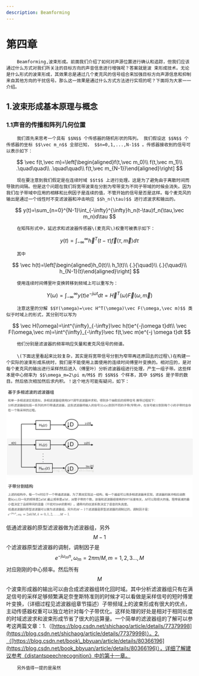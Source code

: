 ```yaml
---
description: Beamforming
---
```


# 第四章

        Beamforming,波束形成。前面我们介绍了如何对声源位置进行确认和追踪，但我们应该通过什么方式对我们所关注的目标方向的声音信息进行增强呢？答案就是波 束形成技术。无论是什么形式的波束形成，其效果总是通过几个麦克风的信号组合来加强目标方向声源信息和抑制来自其他方向的干扰信号。那么这一效果是通过什么方式方法进行实现的呢？下面将为大家一一介绍。

## 1.波束形成基本原理与概念

### 1.1声音的传播和阵列几何位置

        我们首先来思考一个具有 $$N$$ 个传感器的随机形状的阵列。 我们假设这 $$N$$ 个传感器的坐标 $$\vec m_n$$ 全部已知， $$n=0,1,...,N-1$$ 。传感器接收到的信号可以表示如下：

$$
\vec f(t,\vec m)=\left[\begin{aligned}f(t,\vec m_0)\\
f(t,\vec m_1)\\
.\quad\quad\\
.\quad\quad\\
f(t,\vec m_{N-1})\end{aligned}\right]
$$

        现在要注意到我们假定是在连续时域 $$t$$ 上进行处理。这是为了避免由于离散时间而导致的间隔。但是这个问题在我们将宽带波束在分割为窄带变为不同子带域的时候会消失。因为我们在子带域中应用的相移和比例因子是连续的值，不管开始的信号是否是这样。每个麦克风的输出是通过一个线性时不变滤波器和冲击响应 $$h_n(\tau)$$ 进行滤波求和输出的。

$$
y(t)=\sum_{n=0}^{N-1}\int_{-\infty}^{\infty}h_n(t-\tau)f_n(\tau,\vec m_n)d\tau
$$

        在矩阵形式中，延迟求和滤波器传感器\(麦克风\)权重可被表示如下：

$$
y(t)=\int_{-\infty}^{\infty}\vec h^T(t-\tau)\vec f(\tau,\vec m)d\tau
$$

        其中

$$
\vec h(t)=\left[\begin{aligned}h_0(t)\\
h_1(t)\\
{.}{\quad}\\
{.}{\quad}\\
h_{N-1}(t)\end{aligned}\right]
$$

        使用连续时间傅里叶变换转移到频域上可以重写为：

$$
Y(\omega)=\int^{\infty}_{-\infty}y(t)e^{-j\omega t}dt=\vec H^T(\omega)\vec F(\omega,\vec m)
$$

        注意这里的分解 $$Y(\omega)=\vec H^T(\omega)\vec F(\omega,\vec m)$$ 类似于时域上的形式，其分别可以写为

$$
\vec H(\omega)=\int^{\infty}_{-\infty}\vec h(t)e^{-j\omega t}dt\\
\vec F(\omega,\vec m)=\int^{\infty}_{-\infty}\vec f(t,\vec m)e^{-j \omega t}dt
$$

        他们分别是滤波器的频率响应矢量和麦克风信号的频谱。

        \(下面这里看起来比较复杂，其实是将宽带信号分割为窄带再还原回去的过程\)在构建一个实际的波束形成系统时，我们是不能使用上面使用的连续时间傅里叶变换的。相对应的，是对每个麦克风的输出进行采样然后进入（傅里叶）分析滤波器组进行处理，产生一组子带。这些样本是中心频率为 $$\omega_m=2\pi m/M$$ 的 $$N$$ 个样本，其中 $$M$$ 是子带的数目。然后依次相加然后求内积。！这个地方可能有疑问，如下：

![](../.gitbook/assets/20181011-192816-ping-mu-jie-tu.png)

低通滤波器的原型滤波器做为滤波器组，另外 $$M-1$$ 个滤波器原型滤波器的调制，调制因子是 $$e^{-j\omega_m n},\omega_m=2\pi m/M,m=1,2,3...,M$$ 对应刚刚的中心频率。然后所有 $$M$$ 个波束形成器的输出可以由合成滤波器组转化回时域。其中分析滤波器组只有在满足信号的采样足够频繁满足奈奎斯特准则的时候才可以看做是采样信号的短时傅里叶变换，（详细过程见滤波器组章节描述）子带频域上的波束形成有很大的优点，主动传感器权重可以独立地针对每个子带优化。这样处理的好处是相对于相同长度的时域滤波求和波束形成节省了很大的运算量。一个简单的滤波器组的了解可以参考这两篇文章：1.（[https://blog.csdn.net/shichaog/article/details/77379998](https://blog.csdn.net/shichaog/article/details/77379998)）。2.（[https://blog.csdn.net/book\_bbyuan/article/details/80366196](https://blog.csdn.net/book_bbyuan/article/details/80366196)），详细了解建议参考《distantspeechrecognition》中的第十一章。

        另外值得一提的是虽然

